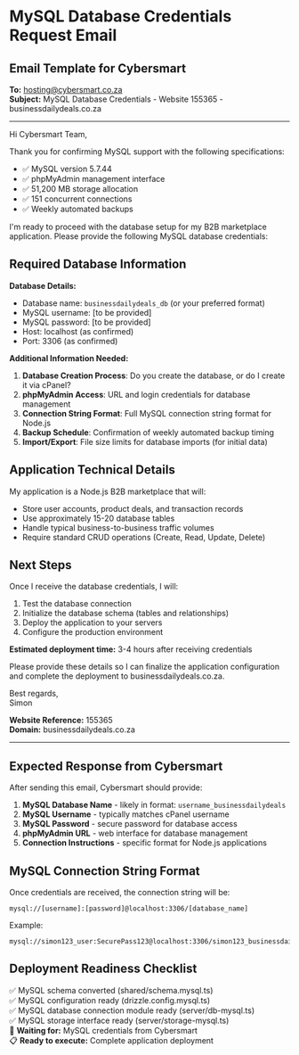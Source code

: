 # MySQL Database Credentials Request Email

## Email Template for Cybersmart

**To:** hosting@cybersmart.co.za  
**Subject:** MySQL Database Credentials - Website 155365 - businessdailydeals.co.za

---

Hi Cybersmart Team,

Thank you for confirming MySQL support with the following specifications:
- ✅ MySQL version 5.7.44
- ✅ phpMyAdmin management interface
- ✅ 51,200 MB storage allocation  
- ✅ 151 concurrent connections
- ✅ Weekly automated backups

I'm ready to proceed with the database setup for my B2B marketplace application. Please provide the following MySQL database credentials:

## Required Database Information

**Database Details:**
- Database name: `businessdailydeals_db` (or your preferred format)
- MySQL username: [to be provided]
- MySQL password: [to be provided]
- Host: localhost (as confirmed)
- Port: 3306 (as confirmed)

**Additional Information Needed:**
1. **Database Creation Process**: Do you create the database, or do I create it via cPanel?
2. **phpMyAdmin Access**: URL and login credentials for database management
3. **Connection String Format**: Full MySQL connection string format for Node.js
4. **Backup Schedule**: Confirmation of weekly automated backup timing
5. **Import/Export**: File size limits for database imports (for initial data)

## Application Technical Details

My application is a Node.js B2B marketplace that will:
- Store user accounts, product deals, and transaction records
- Use approximately 15-20 database tables
- Handle typical business-to-business traffic volumes
- Require standard CRUD operations (Create, Read, Update, Delete)

## Next Steps

Once I receive the database credentials, I will:
1. Test the database connection
2. Initialize the database schema (tables and relationships)
3. Deploy the application to your servers
4. Configure the production environment

**Estimated deployment time:** 3-4 hours after receiving credentials

Please provide these details so I can finalize the application configuration and complete the deployment to businessdailydeals.co.za.

Best regards,  
Simon

**Website Reference:** 155365  
**Domain:** businessdailydeals.co.za

---

## Expected Response from Cybersmart

After sending this email, Cybersmart should provide:

1. **MySQL Database Name** - likely in format: `username_businessdailydeals`  
2. **MySQL Username** - typically matches cPanel username  
3. **MySQL Password** - secure password for database access  
4. **phpMyAdmin URL** - web interface for database management  
5. **Connection Instructions** - specific format for Node.js applications  

## MySQL Connection String Format

Once credentials are received, the connection string will be:
```
mysql://[username]:[password]@localhost:3306/[database_name]
```

Example:
```
mysql://simon123_user:SecurePass123@localhost:3306/simon123_businessdailydeals
```

## Deployment Readiness Checklist

✅ MySQL schema converted (shared/schema.mysql.ts)  
✅ MySQL configuration ready (drizzle.config.mysql.ts)  
✅ MySQL database connection module ready (server/db-mysql.ts)  
✅ MySQL storage interface ready (server/storage-mysql.ts)  
🔄 **Waiting for:** MySQL credentials from Cybersmart  
📋 **Ready to execute:** Complete application deployment